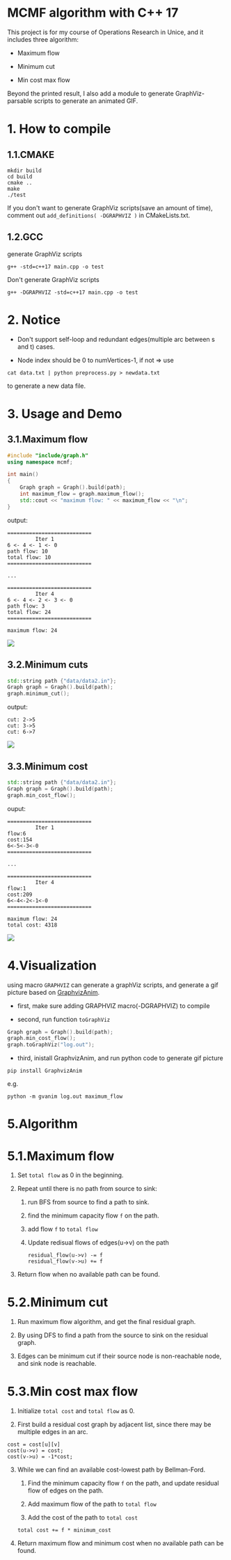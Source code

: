 <!--
 * @Author: Lin Sinan
 * @Github: https://github.com/linsinan1995
 * @Email: mynameisxiaou@gmail.com
 * @LastEditors: Lin Sinan
 * @Description: 
 *               
 *               
 *               
--> 
# MCMF algorithm with C++ 17

This project is for my course of Operations Research in Unice, and it includes three algorithm:

- Maximum flow

- Minimum cut

- Min cost max flow

Beyond the printed result, I also add a module to generate GraphViz-parsable scripts to generate an animated GIF.

# 1. How to compile

## 1.1.CMAKE

```
mkdir build
cd build
cmake ..
make
./test
```

If you don't want to generate GraphViz scripts(save an amount of time), comment out `add_definitions( -DGRAPHVIZ )` in CMakeLists.txt.

## 1.2.GCC

generate GraphViz scripts

```
g++ -std=c++17 main.cpp -o test
```

Don't generate GraphViz scripts
```
g++ -DGRAPHVIZ -std=c++17 main.cpp -o test
```


# 2. Notice

- Don't support self-loop and redundant edges(multiple arc between s and t) cases.

- Node index should be 0 to numVertices-1, if not => use

```
cat data.txt | python preprocess.py > newdata.txt
```

to generate a new data file.

# 3. Usage and Demo

## 3.1.Maximum flow

```cpp
#include "include/graph.h"
using namespace mcmf;

int main()
{
    Graph graph = Graph().build(path);
    int maximum_flow = graph.maximum_flow();
    std::cout << "maximum flow: " << maximum_flow << "\n";
}
```

output:
```
===========================
         Iter 1
6 <- 4 <- 1 <- 0
path flow: 10
total flow: 10
===========================

...

===========================
         Iter 4
6 <- 4 <- 2 <- 3 <- 0
path flow: 3
total flow: 24
===========================

maximum flow: 24
```

![](pic/maximum_flow.gif)


## 3.2.Minimum cuts

```cpp
std::string path {"data/data2.in"};
Graph graph = Graph().build(path);
graph.minimum_cut();
```

output:
```
cut: 2->5
cut: 3->5
cut: 6->7
```

![](pic/minimum_cut.gif)

## 3.3.Minimum cost


```cpp
std::string path {"data/data2.in"};
Graph graph = Graph().build(path);
graph.min_cost_flow();
```

ouput:
```
===========================
         Iter 1
flow:6
cost:154
6<-5<-3<-0
===========================

...

===========================
         Iter 4
flow:1
cost:209
6<-4<-2<-1<-0
===========================

maximum flow: 24
total cost: 4318
```

![](pic/maximum_flow.gif)

# 4.Visualization

using macro `GRAPHVIZ` can generate a graphViz scripts, and generate a gif picture based on [GraphvizAnim](https://github.com/mapio/GraphvizAnim).

- first, make sure adding GRAPHVIZ macro(-DGRAPHVIZ) to compile

- second, run function `toGraphViz`

```cpp
Graph graph = Graph().build(path);
graph.min_cost_flow();
graph.toGraphViz("log.out");
```

- third, inistall GraphvizAnim, and run python code to generate gif picture

```
pip install GraphvizAnim
```

e.g.
```
python -m gvanim log.out maximum_flow
```

# 5.Algorithm

# 5.1.Maximum flow

1. Set `total flow` as 0 in the beginning.

2. Repeat until there is no path from source to sink:

    1) run BFS from source to find a path to sink.

    2) find the minimum capacity flow `f` on the path.

    3) add flow `f` to `total flow`

    4) Update redisual flows of edges(u->v) on the path
        ```
        residual_flow(u->v) -= f
        residual_flow(v->u) += f
        ```
3. Return flow when no available path can be found.

# 5.2.Minimum cut

1. Run maximum flow algorithm, and get the final residual graph.

2. By using DFS to find a path from the source to sink on the residual graph.

3. Edges can be minimum cut if their source node is non-reachable node, and sink node is reachable.

# 5.3.Min cost max flow


1. Initialize `total cost` and `total flow` as 0.

2. First build a residual cost graph by adjacent list, since there may be multiple edges in an arc.

```
cost = cost[u][v]
cost(u->v) = cost;
cost(v->u) = -1*cost;
```

3. While we can find an available cost-lowest path by Bellman-Ford.

    1) Find the minimum capacity flow `f` on the path, and update residual flow of edges on the path.

    2) Add maximum flow of the path to `total flow`

    3) Add the cost of the path to `total cost`
    ```
    total cost += f * minimum_cost
    ```

4. Return maximum flow and minimum cost when no available path can be found.


